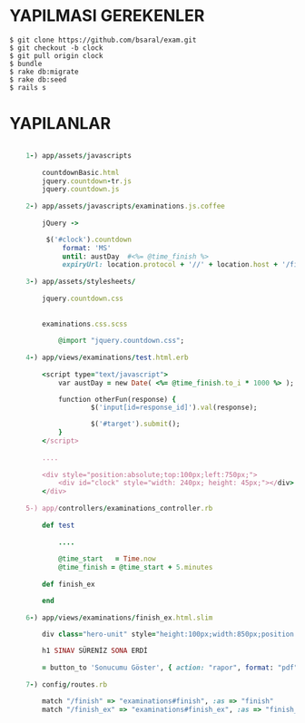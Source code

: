 # YAPILMASI GEREKENLER
	
	
	$ git clone https://github.com/bsaral/exam.git
	$ git checkout -b clock
	$ git pull origin clock
	$ bundle
	$ rake db:migrate
	$ rake db:seed
	$ rails s 
	
	
# YAPILANLAR

```ruby

	1-) app/assets/javascripts
	
		countdownBasic.html
		jquery.countdown-tr.js
		jquery.countdown.js
		
	2-) app/assets/javascripts/examinations.js.coffee
	
		jQuery ->

		 $('#clock').countdown
			 format: 'MS'
			 until: austDay  #<%= @time_finish %>
			 expiryUrl: location.protocol + '//' + location.host + '/finish_ex/'
			 
	3-) app/assets/stylesheets/
	
		jquery.countdown.css
		
		
		examinations.css.scss
		
			@import "jquery.countdown.css";
			
	4-) app/views/examinations/test.html.erb
	
		<script type="text/javascript">
			var austDay = new Date( <%= @time_finish.to_i * 1000 %> );

			function otherFun(response) {
					$('input[id=response_id]').val(response);

					$('#target').submit();
			}
		</script>
		
		....
		
		<div style="position:absolute;top:100px;left:750px;">
			<div id="clock" style="width: 240px; height: 45px;"></div>
		</div>
		
	5-) app/controllers/examinations_controller.rb
	 
		def test
		
			....
			
			@time_start   = Time.now
			@time_finish = @time_start + 5.minutes
			
		def finish_ex

		end
	 
	6-) app/views/examinations/finish_ex.html.slim
	 
		div class="hero-unit" style="height:100px;width:850px;position:absolute;top:150px;left:200px;"

		h1 SINAV SÜRENİZ SONA ERDİ
		
		= button_to 'Sonucumu Göster', { action: "rapor", format: "pdf" }, class: 'btn btn-large btn-success', style: "position:absolute;top:150px;left:350px;"
		
	7-) config/routes.rb
	 
		match "/finish" => "examinations#finish", :as => "finish"
		match "/finish_ex" => "examinations#finish_ex", :as => "finish_ex"
		
	
			
	
		
		
```
		
		
		


















































































































































